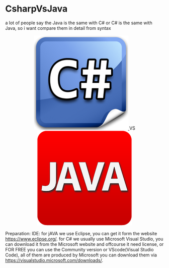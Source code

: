# CsharpVsJava
a lot of people say the Java is the same with C# or C# is the same with Java, so i want compare them in detail from syntax 

<p align="center">
<a href="https://docs.microsoft.com/en-us/dotnet/csharp/tutorials/intro-to-csharp/index">
<img src="https://github.com/appleve/CsharpVsJava/blob/master/icon/csharp-icon-1.png?raw=true" title="C#"/>
</a>
  VS  
<a href="https://www.oracle.com/java/">
<img src="https://github.com/appleve/CsharpVsJava/blob/master/icon/java-icon-1.png?raw=true" title="JAVA"/>
</a>
</p>

Preparation:
IDE: for jAVA we use Eclipse, you can get it form the website https://www.eclipse.org/. for C# we usually use Microsoft Visual Studio, you can download it from the Microsoft website and offcourse it need license, or FOR FREE you can use the Community version or VScode(Visual Studio Code), all of them are produced by Microsoft you can download them via https://visualstudio.microsoft.com/downloads/. 
